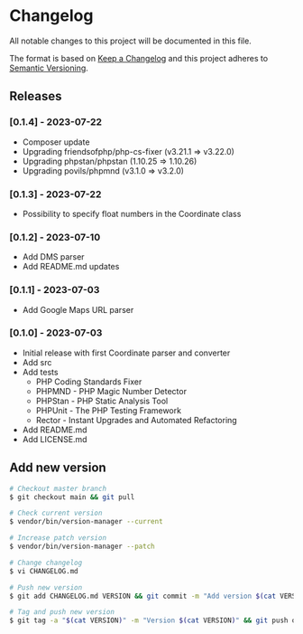 # Changelog

All notable changes to this project will be documented in this file.

The format is based on [Keep a Changelog](http://keepachangelog.com/en/1.0.0/)
and this project adheres to [Semantic Versioning](http://semver.org/spec/v2.0.0.html).

## Releases

### [0.1.4] - 2023-07-22

* Composer update
* Upgrading friendsofphp/php-cs-fixer (v3.21.1 => v3.22.0)
* Upgrading phpstan/phpstan (1.10.25 => 1.10.26)
* Upgrading povils/phpmnd (v3.1.0 => v3.2.0)

### [0.1.3] - 2023-07-22

* Possibility to specify float numbers in the Coordinate class

### [0.1.2] - 2023-07-10

* Add DMS parser
* Add README.md updates

### [0.1.1] - 2023-07-03

* Add Google Maps URL parser

### [0.1.0] - 2023-07-03

* Initial release with first Coordinate parser and converter
* Add src
* Add tests
  * PHP Coding Standards Fixer
  * PHPMND - PHP Magic Number Detector
  * PHPStan - PHP Static Analysis Tool
  * PHPUnit - The PHP Testing Framework
  * Rector - Instant Upgrades and Automated Refactoring
* Add README.md
* Add LICENSE.md

## Add new version

```bash
# Checkout master branch
$ git checkout main && git pull

# Check current version
$ vendor/bin/version-manager --current

# Increase patch version
$ vendor/bin/version-manager --patch

# Change changelog
$ vi CHANGELOG.md

# Push new version
$ git add CHANGELOG.md VERSION && git commit -m "Add version $(cat VERSION)" && git push

# Tag and push new version
$ git tag -a "$(cat VERSION)" -m "Version $(cat VERSION)" && git push origin "$(cat VERSION)"
```
